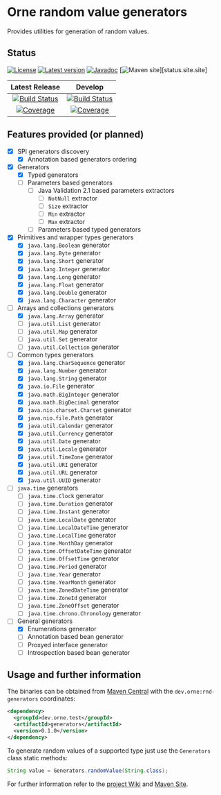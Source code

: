 # Orne random value generators

Provides utilities for generation of random values.

## Status

[![License][status.license.badge]][status.license]
[![Latest version][status.maven.badge]][status.maven]
[![Javadoc][status.javadoc.badge]][status.javadoc]
[![Maven site][status.site.badge]][status.site.site]

| Latest Release | Develop |
| :------------: | :-------------: |
| [![Build Status][status.latest.ci.badge]][status.latest.ci] | [![Build Status][status.dev.ci.badge]][status.dev.ci] |
| [![Coverage][status.latest.cov.badge]][status.latest.cov] | [![Coverage][status.dev.cov.badge]][status.dev.cov] |

## Features provided (or planned)

- [X] SPI generators discovery
    - [X] Annotation based generators ordering
- [X] Generators
    - [X] Typed generators
    - [ ] Parameters based generators
      - [ ] Java Validation 2.1 based parameters extractors
          - [ ] `NotNull` extractor
          - [ ] `Size` extractor
          - [ ] `Min` extractor
          - [ ] `Max` extractor
      - [ ] Parameters based typed generators
- [X] Primitives and wrapper types generators
    - [X] `java.lang.Boolean` generator
    - [X] `java.lang.Byte` generator
    - [X] `java.lang.Short` generator
    - [X] `java.lang.Integer` generator
    - [X] `java.lang.Long` generator
    - [X] `java.lang.Float` generator
    - [X] `java.lang.Double` generator
    - [X] `java.lang.Character` generator
- [ ] Arrays and collections generators
    - [X] `java.lang.Array` generator
    - [ ] `java.util.List` generator
    - [ ] `java.util.Map` generator
    - [ ] `java.util.Set` generator
    - [ ] `java.util.Collection` generator
- [ ] Common types generators
    - [X] `java.lang.CharSequence` generator
    - [X] `java.lang.Number` generator
    - [X] `java.lang.String` generator
    - [X] `java.io.File` generator
    - [X] `java.math.BigInteger` generator
    - [X] `java.math.BigDecimal` generator
    - [X] `java.nio.charset.Charset` generator
    - [X] `java.nio.file.Path` generator
    - [X] `java.util.Calendar` generator
    - [X] `java.util.Currency` generator
    - [X] `java.util.Date` generator
    - [X] `java.util.Locale` generator
    - [X] `java.util.TimeZone` generator
    - [X] `java.util.URI` generator
    - [X] `java.util.URL` generator
    - [X] `java.util.UUID` generator
- [ ] `java.time` generators
    - [ ] `java.time.Clock` generator
    - [ ] `java.time.Duration` generator
    - [ ] `java.time.Instant` generator
    - [ ] `java.time.LocalDate` generator
    - [ ] `java.time.LocalDateTime` generator
    - [ ] `java.time.LocalTime` generator
    - [ ] `java.time.MonthDay` generator
    - [ ] `java.time.OffsetDateTime` generator
    - [ ] `java.time.OffsetTime` generator
    - [ ] `java.time.Period` generator
    - [ ] `java.time.Year` generator
    - [ ] `java.time.YearMonth` generator
    - [ ] `java.time.ZonedDateTime` generator
    - [ ] `java.time.ZoneId` generator
    - [ ] `java.time.ZoneOffset` generator
    - [ ] `java.time.chrono.Chronology` generator
- [ ] General generators
    - [X] Enumerations generator
    - [ ] Annotation based bean generator
    - [ ] Proxyed interface generator
    - [ ] Introspection based bean generator

## Usage and further information

The binaries can be obtained from [Maven Central][status.maven] with the
`dev.orne:rnd-generators` coordinates:

```xml
<dependency>
  <groupId>dev.orne.test</groupId>
  <artifactId>generators</artifactId>
  <version>0.1.0</version>
</dependency>
```

To generate random values of a supported type just use the `Generators` class
static methods:

```java
String value = Generators.randomValue(String.class);
```

For further information refer to the [project Wiki][wiki]
and [Maven Site][site].

[site]: https://orne-dev.github.io/java-generators/
[wiki]: https://github.com/orne-dev/java-generators/wiki
[status.license]: http://www.gnu.org/licenses/gpl-3.0.txt
[status.license.badge]: https://img.shields.io/github/license/orne-dev/java-test-generators
[status.maven]: https://search.maven.org/artifact/dev.orne.test/generators
[status.maven.badge]: https://img.shields.io/maven-central/v/dev.orne.test/generators.svg?label=Maven%20Central
[status.javadoc]: https://javadoc.io/doc/dev.orne.test/generators
[status.javadoc.badge]: https://javadoc.io/badge2/dev.orne.test/generators/javadoc.svg
[status.site]: https://orne-dev.github.io/java-test-generators/
[status.site.badge]: https://img.shields.io/website?url=https%3A%2F%2Forne-dev.github.io%2Fjava-test-generators%2F
[status.latest.ci]: https://github.com/orne-dev/java-generators/actions/workflows/release.yml
[status.latest.ci.badge]: https://github.com/orne-dev/java-test-generators/actions/workflows/release.yml/badge.svg?branch=master
[status.latest.cov]: https://sonarcloud.io/dashboard?id=dev.orne.test%3Agenerators
[status.latest.cov.badge]: https://sonarcloud.io/api/project_badges/measure?project=dev.orne.test%3Agenerators&metric=coverage
[status.dev.ci]: https://github.com/orne-dev/java-test-generators/actions/workflows/build.yml
[status.dev.ci.badge]: https://github.com/orne-dev/java-test-generators/actions/workflows/build.yml/badge.svg?branch=develop
[status.dev.cov]: https://sonarcloud.io/dashboard?id=dev.orne.test%3Agenerators&branch=develop
[status.dev.cov.badge]: https://sonarcloud.io/api/project_badges/measure?project=dev.orne.test%3Agenerators&metric=coverage&branch=develop
